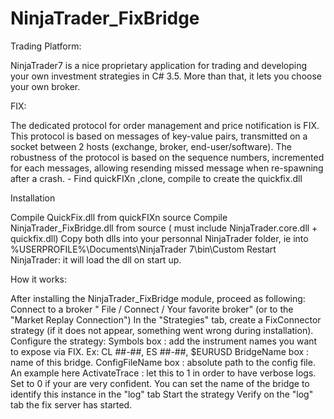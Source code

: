NinjaTrader_FixBridge
=====================
Trading Platform:

NinjaTrader7 is a nice proprietary application for trading and developing your own investment strategies in C# 3.5. More than that, it lets you choose your own broker.

FIX:

The dedicated protocol for order management and price notification is FIX. This protocol is based on messages of key-value pairs, transmitted on a socket between 2 hosts (exchange, broker, end-user/software). The robustness of the protocol is based on the sequence numbers, incremented for each messages, allowing resending missed message when re-spawning after a crash. - Find quickFIXn ,clone, compile to create the quickfix.dll


Installation

Compile QuickFix.dll from quickFIXn source
Compile NinjaTrader_FixBridge.dll from source ( must include NinjaTrader.core.dll + quickfix.dll) 
Copy both dlls into your personnal NinjaTrader folder, ie into %USERPROFILE%\Documents\NinjaTrader 7\bin\Custom
Restart NinjaTrader: it will load the dll on start up.


How it works:

After installing the NinjaTrader_FixBridge module, proceed as following:
Connect to a broker " File / Connect / Your favorite broker" (or to the "Market Replay Connection")
In the "Strategies" tab, create a FixConnector strategy (if it does not appear, something went wrong during installation).
Configure the strategy:
Symbols box : add the instrument names you want to expose via FIX. Ex: CL ##-##, ES ##-##, $EURUSD
BridgeName box : name of this bridge.
ConfigFileName box : absolute path to the config file. An example here
ActivateTrace : let this to 1 in order to have verbose logs. Set to 0 if your are very confident.
You can set the name of the bridge to identify this instance in the "log" tab
Start the strategy
Verify on the "log" tab the fix server has started.

